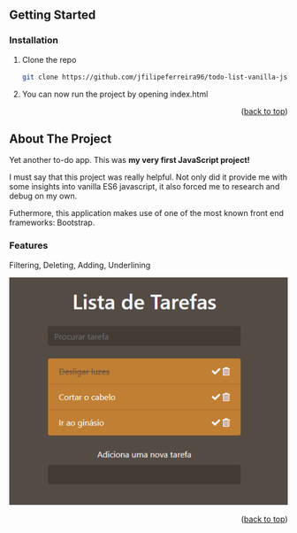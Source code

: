 <!-- PROJECT LOGO -->
<br />
<div align="center">

</div>

<!-- GETTING STARTED -->
## Getting Started

### Installation
1. Clone the repo
   ```sh
   git clone https://github.com/jfilipeferreira96/todo-list-vanilla-js.git
   ```
2. You can now run the project by opening index.html


<p align="right">(<a href="#top">back to top</a>)</p>

<!-- ABOUT THE PROJECT -->
## About The Project
Yet another to-do app. This was **my very first JavaScript project!**

I must say that this project was really helpful. Not only did it provide me with some insights into vanilla ES6 javascript, it also forced me to research and debug on my own.

Futhermore, this application makes use of one of the most known front end frameworks: Bootstrap.

### Features
Filtering, Deleting, Adding, Underlining

<p align="center">
<img  width="auto" height="auto" src="./img/1.png"  />


<p align="right">(<a href="#top">back to top</a>)</p>


